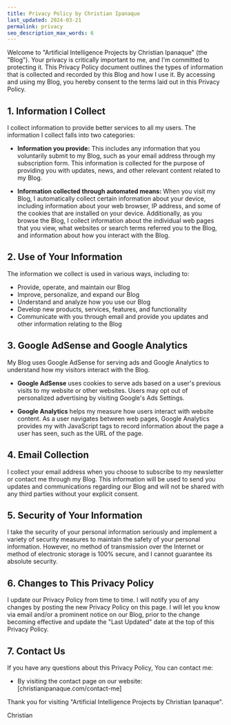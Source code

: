 ```yaml
---
title: Privacy Policy by Christian Ipanaque
last_updated: 2024-03-21
permalink: privacy
seo_description_max_words: 6
---
```


Welcome to "Artificial Intelligence Projects by Christian Ipanaque" (the "Blog"). Your privacy is critically important to me, and I'm committed to protecting it. This Privacy Policy document outlines the types of information that is collected and recorded by this Blog and how I use it. By accessing and using my Blog, you hereby consent to the terms laid out in this Privacy Policy.

## 1. Information I Collect

I collect information to provide better services to all my users. The information I collect falls into two categories:

- **Information you provide:** This includes any information that you voluntarily submit to my Blog, such as your email address through my subscription form. This information is collected for the purpose of providing you with updates, news, and other relevant content related to my Blog.

- **Information collected through automated means:** When you visit my Blog, I automatically collect certain information about your device, including information about your web browser, IP address, and some of the cookies that are installed on your device. Additionally, as you browse the Blog, I collect information about the individual web pages that you view, what websites or search terms referred you to the Blog, and information about how you interact with the Blog.

## 2. Use of Your Information

The information we collect is used in various ways, including to:

- Provide, operate, and maintain our Blog
- Improve, personalize, and expand our Blog
- Understand and analyze how you use our Blog
- Develop new products, services, features, and functionality
- Communicate with you through email and provide you updates and other information relating to the Blog

## 3. Google AdSense and Google Analytics

My Blog uses Google AdSense for serving ads and Google Analytics to understand how my visitors interact with the Blog.

- **Google AdSense** uses cookies to serve ads based on a user's previous visits to my website or other websites. Users may opt out of personalized advertising by visiting Google's Ads Settings.

- **Google Analytics** helps my measure how users interact with website content. As a user navigates between web pages, Google Analytics provides my with JavaScript tags to record information about the page a user has seen, such as the URL of the page.

## 4. Email Collection

I collect your email address when you choose to subscribe to my newsletter or contact me through my Blog. This information will be used to send you updates and communications regarding our Blog and will not be shared with any third parties without your explicit consent.

## 5. Security of Your Information

I take the security of your personal information seriously and implement a variety of security measures to maintain the safety of your personal information. However, no method of transmission over the Internet or method of electronic storage is 100% secure, and I cannot guarantee its absolute security.

## 6. Changes to This Privacy Policy

I update our Privacy Policy from time to time. I will notify you of any changes by posting the new Privacy Policy on this page. I will let you know via email and/or a prominent notice on our Blog, prior to the change becoming effective and update the "Last Updated" date at the top of this Privacy Policy.

## 7. Contact Us

If you have any questions about this Privacy Policy, You can contact me:

- By visiting the contact page on our website: [christianipanaque.com/contact-me]

Thank you for visiting "Artificial Intelligence Projects by Christian Ipanaque".

Christian
